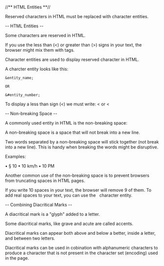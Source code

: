 //** HTML Entities **//

Reserved characters in HTML must be replaced with character entities.

-- HTML Entities --

  Some characters are reserved in HTML.
  
  If you use the less than (<) or greater than (>) signs in your text, the browser might mix them with tags.
  
  Character entities are used to display reserved character in HTML.
  
  A charcter entity looks like this:
  
  ```
  &entity_name;
  
  OR
  
  &#entity_number;
  ```
  
  To display a less than sign (<) we must write: &lt; or &#60;
  
  -- Non-breaking Space --
  
  A commonly used entity in HTML is the non-breaking space: &nbsp;
  
  A non-breaking space is a space that will not break into a new line.
  
  Two words separated by a non-breaking space will stick together (not break into a new line). This is handy when breaking the words might be disruptive.
  
  Examples:
  
  • § 10
  • 10 km/h
  • 10 PM
  
  Another common use of the non-breaking space is to prevent browsers from truncating spaces in HTML pages.
  
  If you write 10 spaces in your text, the browser will remove 9 of them. To add real spaces to your text, you can use the &nbsp; character entity.
  
  -- Combining Diacritical Marks --
  
  A diacritical mark is a "glyph" added to a letter.
  
  Some diacritical marks, like grave and acute are called accents.
  
  Diacritical marks can appear both above and below a better, inside a letter, and between two letters.
  
  Diacritical marks can be used in cobination with alphanumeric characters to produce a character that is not present in the character set (encoding) used in the page.